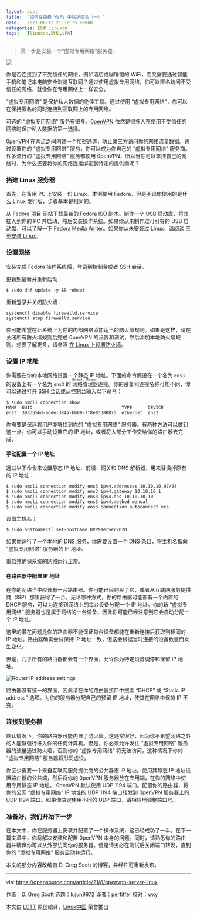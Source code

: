 ```yaml
---
layout: post
title:	"如何在免费 WiFi 中保护隐私（一）"
date:	2021-08-13 21:32:15 +0800 
categories:	技术 linuxcn 
tags:	[linuxcn,隐私,VPN]
---
```




> 
> 第一步是安装一个“虚拟专用网络”服务器。
> 
> 
> 


![](/Asserts/Images//attachment/album/202108/13/213142rclc5htyfahotfas.jpg)


你是否连接到了不受信任的网络，例如酒店或咖啡馆的 WiFi，而又需要通过智能手机和笔记本电脑安全浏览互联网？通过使用虚拟专用网络，你可以匿名访问不受信任的网络，就像你在专用网络上一样安全。


“虚拟专用网络” 是保护私人数据的绝佳工具。通过使用 “虚拟专用网络”，你可以在保持匿名的同时连接到互联网上的专用网络。


可选的 “虚拟专用网络” 服务有很多，[0penVPN](https://openvpn.net/) 依然是很多人在使用不受信任的网络时保护私人数据的第一选择。


0penVPN 在两点之间创建一个加密通道，防止第三方访问你的网络流量数据。通过设置你的 “虚拟专用网络” 服务，你可以成为你自己的 “虚拟专用网络” 服务商。许多流行的 “虚拟专用网络” 服务都使用 0penVPN，所以当你可以掌控自己的网络时，为什么还要将你的网络连接绑定到特定的提供商呢？


### 搭建 Linux 服务器


首先，在备用 PC 上安装一份 Linux。本例使用 Fedora，但是不论你使用的是什么 Linux 发行版，步骤基本是相同的。


从 [Fedora 项目](http://getfedora.org) 网站下载最新的 Fedora ISO 副本。制作一个 USB 启动盘，将其插入到你的 PC 并启动，然后安装操作系统。如果你从未制作过可引导的 USB 启动盘，可以了解一下 [Fedora Media Writer](https://opensource.com/article/20/10/fedora-media-writer)。如果你从未安装过 Linux，请阅读 [三步安装 Linux](https://opensource.com/article/21/2/linux-installation)。


### 设置网络


安装完成 Fedora 操作系统后，登录到控制台或者 SSH 会话。


更新到最新并重新启动：



```
$ sudo dnf update -y && reboot

```

重新登录并关闭防火墙：



```
systemctl disable firewalld.service
systemctl stop firewalld.service

```

你可能希望在此系统上为你的内部网络添加适当的防火墙规则。如果是这样，请在关闭所有防火墙规则后完成 0penVPN 的设置和调试，然后添加本地防火墙规则。想要了解更多，请参照 [在 Linux 上设置防火墙](https://www.redhat.com/sysadmin/secure-linux-network-firewall-cmd)。


### 设置 IP 地址


你需要在你的本地网络设置一个静态 IP 地址。下面的命令假设在一个名为 `ens3` 的设备上有一个名为 `ens3` 的<ruby> 网络管理器 <rt>  Network Manager </rt></ruby>连接。你的设备和连接名称可能不同，你可以通过打开 SSH 会话或从控制台输入以下命令：



```
$ sudo nmcli connection show
NAME  UUID                                  TYPE      DEVICE
ens3  39ad55bd-adde-384a-bb09-7f8e83380875  ethernet  ens3

```

你需要确保远程用户能够找到你的 “虚拟专用网络” 服务器。有两种方法可以做到这一点。你可以手动设置它的 IP 地址，或者将大部分工作交给你的路由器去完成。


#### 手动配置一个 IP 地址


通过以下命令来设置静态 IP 地址、前缀、网关和 DNS 解析器，用来替换掉原有的 IP 地址：



```
$ sudo nmcli connection modify ens3 ipv4.addresses 10.10.10.97/24
$ sudo nmcli connection modify ens3 ipv4.gateway 10.10.10.1
$ sudo nmcli connection modify ens3 ipv4.dns 10.10.10.10
$ sudo nmcli connection modify ens3 ipv4.method manual
$ sudo nmcli connection modify ens3 connection.autoconnect yes

```

设置主机名：



```
$ sudo hostnamectl set-hostname OVPNserver2020

```

如果你运行了一个本地的 DNS 服务，你需要设置一个 DNS 条目，将主机名指向 “虚拟专用网络” 服务器的 IP 地址。


重启并确保系统的网络运行正常。


#### 在路由器中配置 IP 地址


在你的网络当中应该有一台路由器。你可能已经购买了它，或者从互联网服务提供商（ISP）那里获得了一台。无论哪种方式，你的路由器可能都有一个内置的 DHCP 服务，可以为连接到网络上的每台设备分配一个 IP 地址。你的新 “虚拟专用网络” 服务器也是属于网络的一台设备，因此你可能已经注意到它会自动分配一个 IP 地址。


这里的潜在问题是你的路由器不能保证每台设备都能在重新连接后获取到相同的 IP 地址。路由器确实尝试保持 IP 地址一致，但这会根据当时连接的设备数量而发生变化。


但是，几乎所有的路由器都会有一个界面，允许你为特定设备调停和保留 IP 地址。


![Router IP address settings](/Asserts/Images//attachment/album/202108/13/213216y0z6svo4k2qq1qvk.jpg "Router IP address settings")


路由器没有统一的界面，因此请在你的路由器接口中搜索 “DHCP” 或 “Static IP address” 选项。为你的服务器分配自己的预留 IP 地址，使其在网络中保持 IP 不变。


### 连接到服务器


默认情况下，你的路由器可能内置了防火墙。这通常很好，因为你不希望网络之外的人能够强行进入你的任何计算机。但是，你必须允许发往 “虚拟专用网络” 服务器的流量通过防火墙，否则你的 “虚拟专用网络” 将无法访问，这种情况下你的 “虚拟专用网络” 服务器将形同虚设。


你至少需要一个来自互联网服务提供商的公共静态 IP 地址。使用其静态 IP 地址设置路由器的公共端，然后将你的 0penVPN 服务器放在专用端，在你的网络中使用专用静态 IP 地址。 0penVPN 默认使用 UDP 1194 端口。配置你的路由器，将你的公网 “虚拟专用网络” IP 地址的 UDP 1194 端口转发到 0penVPN 服务器上的 UDP 1194 端口。如果你决定使用不同的 UDP 端口，请相应地调整端口号。


### 准备好，我们开始下一步


在本文中，你在服务器上安装并配置了一个操作系统，这已经成功了一半。在下一篇文章中，你将解决安装和配置 0penVPN 本身的问题。同时，请熟悉你的路由器并确保你可以从外部访问你的服务器。但是请务必在测试后关闭端口转发，直到你的 “虚拟专用网络” 服务启动并运行。


本文的部分内容改编自 D. Greg Scott 的博客，并经许可重新发布。




---


via: <https://opensource.com/article/21/8/openvpn-server-linux>


作者：[D. Greg Scott](https://opensource.com/users/greg-scott) 选题：[lujun9972](https://github.com/lujun9972) 译者：[perfiffer](https://github.com/perfiffer) 校对：[wxy](https://github.com/wxy)


本文由 [LCTT](https://github.com/LCTT/TranslateProject) 原创编译，[Linux中国](https://linux.cn/) 荣誉推出

